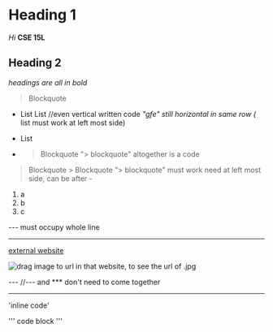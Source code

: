 # Heading 1

*Hi*
**CSE 15L**

## Heading 2

*headings are all in bold*

> Blockquote
* List
List //even vertical written code *"gfe"   still horizontal in same row (* list must work at left most side)
- List
- > Blockquote	 "> blockquote" altogether is a code
> Blockquote  > Blockquote   "> blockquote" must work need at left most side, can be after - 

1. a   
2. b  
3. c

---    must occupy whole line
***
[external website](https://www.planetware.com/pictures/france-f.htm)

![drag image to url in that website, to see the url of .jpg](https://www.planetware.com/wpimages/2020/02/france-in-pictures-beautiful-places-to-photograph-eiffel-tower.jpg)

---  //--- and *** don't need to come together
***

'inline code'

'''
code block
'''

